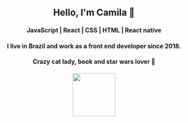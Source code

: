 <h2 align="center">Hello, I'm Camila 🖖</h2>
<h4 align="center">JavaScript | React | CSS | HTML | React native</h4>
<h4 align="center">I live in Brazil and work as a front end developer since 2018.</h4>
<h4 align="center">Crazy cat lady, book and star wars lover 🌻</h4>
<p align="center">
  <img src="https://github.com/araldicami/araldicami/blob/master/assets/giphy.gif" width="100" height="100" />
<p/>

